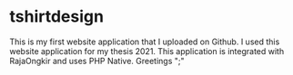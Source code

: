 # tshirtdesign
This is my first website application that I uploaded on Github. I used this website application for my thesis 2021. This application is integrated with RajaOngkir and uses PHP Native. Greetings ";"
